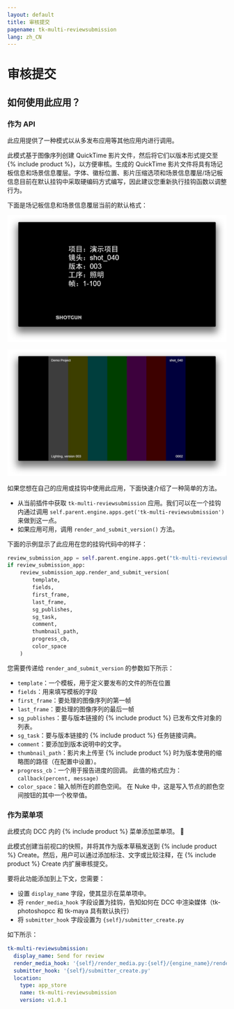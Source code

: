 ```yaml
---
layout: default
title: 审核提交
pagename: tk-multi-reviewsubmission
lang: zh_CN
---
```


# 审核提交

## 如何使用此应用？

### 作为 API

此应用提供了一种模式以从多发布应用等其他应用内进行调用。

此模式基于图像序列创建 QuickTime 影片文件，然后将它们以版本形式提交至 {% include product %}，以方便审核。生成的 QuickTime 影片文件将具有场记板信息和场景信息覆层。字体、徽标位置、影片压缩选项和场景信息覆层/场记板信息目前在默认挂钩中采取硬编码方式编写，因此建议您重新执行挂钩函数以调整行为。

下面是场记板信息和场景信息覆层当前的默认格式：

![主菜单](../images/apps/multi-reviewsubmission-quicktime_slate.png)

![主菜单](../images/apps/multi-reviewsubmission-quicktime_burnin.png)

如果您想在自己的应用或挂钩中使用此应用，下面快速介绍了一种简单的方法。

- 从当前插件中获取 `tk-multi-reviewsubmission` 应用。我们可以在一个挂钩内通过调用 `self.parent.engine.apps.get('tk-multi-reviewsubmission')` 来做到这一点。
- 如果应用可用，调用 `render_and_submit_version()` 方法。

下面的示例显示了此应用在您的挂钩代码中的样子：

```python
review_submission_app = self.parent.engine.apps.get("tk-multi-reviewsubmission")
if review_submission_app:
    review_submission_app.render_and_submit_version(
        template,
        fields,
        first_frame,
        last_frame,
        sg_publishes,
        sg_task,
        comment,
        thumbnail_path,
        progress_cb,
        color_space
    )
```

您需要传递给 `render_and_submit_version` 的参数如下所示：

* `template`：一个模板，用于定义要发布的文件的所在位置
* `fields`：用来填写模板的字段
* `first_frame`：要处理的图像序列的第一帧
* `last_frame`：要处理的图像序列的最后一帧
* `sg_publishes`：要与版本链接的 {% include product %} 已发布文件对象的列表。
* `sg_task`：要与版本链接的 {% include product %} 任务链接词典。
* `comment`：要添加到版本说明中的文字。
* `thumbnail_path`：影片未上传至 {% include product %} 时为版本使用的缩略图的路径（在配置中设置）。
* `progress_cb`：一个用于报告进度的回调。  此值的格式应为：`callback(percent, message)`
* `color_space`：输入帧所在的颜色空间。  在 Nuke 中，这是写入节点的颜色空间按钮的其中一个枚举值。

### 作为菜单项

此模式向 DCC 内的 {% include product %} 菜单添加菜单项。 

此模式创建当前视口的快照，并将其作为版本草稿发送到 {% include product %} Create。然后，用户可以通过添加标注、文字或比较注释，在 {% include product %} Create 内扩展审核提交。

要将此功能添加到上下文，您需要：
* 设置 `display_name` 字段，使其显示在菜单项中。
* 将 `render_media_hook` 字段设置为挂钩，告知如何在 DCC 中渲染媒体（tk-photoshopcc 和 tk-maya 具有默认执行）
* 将 `submitter_hook` 字段设置为 `{self}/submitter_create.py`

如下所示：

```yaml
tk-multi-reviewsubmission:
  display_name: Send for review
  render_media_hook: '{self}/render_media.py:{self}/{engine_name}/render_media.py'
  submitter_hook: '{self}/submitter_create.py'
  location:
    type: app_store
    name: tk-multi-reviewsubmission
    version: v1.0.1
```
